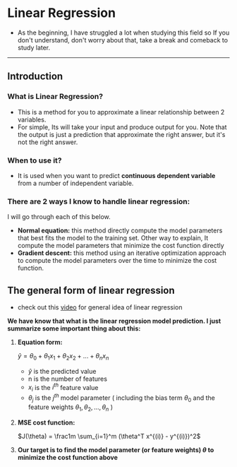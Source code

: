 # Linear Regression

- As the beginning, I have struggled a lot when studying this field so If you don't understand, don't worry about that, take a break and comeback to study later.

---

## Introduction

### What is Linear Regression?

- This is a method for you to approximate a linear relationship between 2 variables.
- For simple, Its will take your input and produce output for you. Note that the output is just a prediction that approximate the right answer, but it's not the right answer.

### When to use it?

- It is used when you want to predict **continuous dependent variable** from a number of independent variable.

### There are 2 ways I know to handle linear regression:

I will go through each of this below.

- **Normal equation:** this method directly compute the model parameters that best fits the model to the training set. Other way to explain, It compute the model parameters that minimize the cost function directly
- **Gradient descent:** this method using an iterative optimization approach to compute the model parameters over the time to minimize the cost function.

## The general form of linear regression

- check out this [video](https://www.youtube.com/watch?v=zPG4NjIkCjc&t=1s) for general idea of linear regression

**We have know that what is the linear regression model prediction. I just summarize some important thing about this:**

1. **Equation form:**

    $\hat{y} = \theta_0 + \theta_1x_1 + \theta_2x_2 + ... + \theta_nx_n$

    - $\hat{y}$ is the predicted value
    - n is the number of features
    - $x_i$ is the $i^{th}$ feature value
    - $\theta_j$ is the $j^{th}$ model parameter ( including the bias term $\theta_0$ and the feature weights $\theta_1, \theta_2, ...,\theta_n$ )
2. **MSE cost function:**

    $J(\theta) = \frac1m \sum_{i=1}^m (\theta^T x^{(i)} - y^{(i)})^2$

3. **Our target is to find the model parameter (or feature weights) $\theta$ to minimize the cost function above**